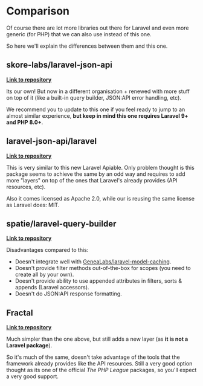 # Comparison

Of course there are lot more libraries out there for Laravel and even more generic (for PHP) that we can also use instead of this one.

So here we'll explain the differences between them and this one.

## skore-labs/laravel-json-api

**[Link to repository](https://github.com/laravel-json-api/laravel)**

Its our own! But now in a different organisation + renewed with more stuff on top of it (like a built-in query builder, JSON:API error handling, etc).

We recommend you to update to this one if you feel ready to jump to an almost similar experience, **but keep in mind this one requires Laravel 9+ and PHP 8.0+**.

## laravel-json-api/laravel

**[Link to repository](https://github.com/laravel-json-api/laravel)**

This is very similar to this new Laravel Apiable. Only problem thought is this package seems to achieve the same by an odd way and requires to add more "layers" on top of the ones that Laravel's already provides (API resources, etc). 

Also it comes licensed as Apache 2.0, while our is reusing the same license as Laravel does: MIT.

## spatie/laravel-query-builder

**[Link to repository](https://github.com/spatie/laravel-query-builder)**

Disadvantages compared to this:

- Doesn't integrate well with [GeneaLabs/laravel-model-caching](https://github.com/GeneaLabs/laravel-model-caching).
- Doesn't provide filter methods out-of-the-box for scopes (you need to create all by your own).
- Doesn't provide ability to use appended attributes in filters, sorts & appends (Laravel accessors).
- Doesn't do JSON:API response formatting.

## Fractal

**[Link to repository](https://github.com/thephpleague/fractal)**

Much simpler than the one above, but still adds a new layer (as **it is not a Laravel package**).

So it's much of the same, doesn't take advantage of the tools that the framework already provides like the API resources. Still a very good option thought as its one of the official _The PHP League_ packages, so you'll expect a very good support.
